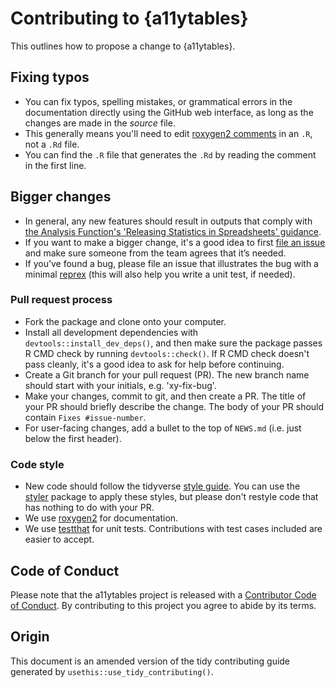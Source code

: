 # Contributing to {a11ytables}

This outlines how to propose a change to {a11ytables}.

## Fixing typos

* You can fix typos, spelling mistakes, or grammatical errors in the documentation directly using the GitHub web interface, as long as the changes are made in the _source_ file. 
* This generally means you'll need to edit [roxygen2 comments](https://roxygen2.r-lib.org/articles/roxygen2.html) in an `.R`, not a `.Rd` file. 
* You can find the `.R` file that generates the `.Rd` by reading the comment in the first line.

## Bigger changes

* In general, any new features should result in outputs that comply with [the Analysis Function's 'Releasing Statistics in Spreadsheets' guidance](https://analysisfunction.civilservice.gov.uk/policy-store/releasing-statistics-in-spreadsheets/).
* If you want to make a bigger change, it's a good idea to first [file an issue](https://github.com/co-analysis/a11ytables/issues) and make sure someone from the team agrees that it’s needed.
* If you’ve found a bug, please file an issue that illustrates the bug with a minimal [reprex](https://www.tidyverse.org/help/#reprex) (this will also help you write a unit test, if needed).

### Pull request process

* Fork the package and clone onto your computer.
* Install all development dependencies with `devtools::install_dev_deps()`, and then make sure the package passes R CMD check by running `devtools::check()`. If R CMD check doesn't pass cleanly, it's a good idea to ask for help before continuing. 
* Create a Git branch for your pull request (PR). The new branch name should start with your initials, e.g. 'xy-fix-bug'.
* Make your changes, commit to git, and then create a PR. The title of your PR should briefly describe the change. The body of your PR should contain `Fixes #issue-number`.
*  For user-facing changes, add a bullet to the top of `NEWS.md` (i.e. just below the first header).

### Code style

* New code should follow the tidyverse [style guide](https://style.tidyverse.org). You can use the [styler](https://CRAN.R-project.org/package=styler) package to apply these styles, but please don't restyle code that has nothing to do with your PR.  
*  We use [roxygen2](https://cran.r-project.org/package=roxygen2) for documentation.
*  We use [testthat](https://cran.r-project.org/package=testthat) for unit tests. Contributions with test cases included are easier to accept.  

## Code of Conduct

Please note that the a11ytables project is released with a [Contributor Code of Conduct](CODE_OF_CONDUCT.md). By contributing to this project you agree to abide by its terms.

## Origin

This document is an amended version of the tidy contributing guide generated by `usethis::use_tidy_contributing()`.
